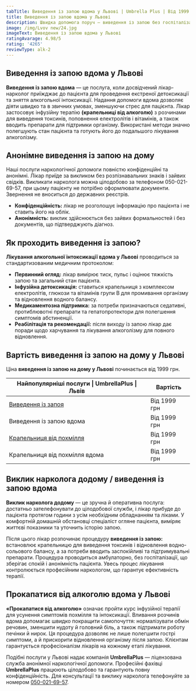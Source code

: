 ```yaml
---
tabTitle: Виведення із запою вдома у Львові | Umbrella Plus | Від 1999 грн
title: Виведення із запою вдома у Львові
description: Швидка допомога поруч — виведення із запою без госпіталізації
image: /img/Lvov new/24.jpg
imageText: Виведення із запою вдома у Львові
ratingAvarage: 4.98/5
rating: '4265'
reviewType: alk-2
---
```


## Виведення із запою вдома у Львові

**Виведення із запою вдома** — це послуга, коли досвідчений лікар-нарколог приїжджає до пацієнта для проведення екстреної детоксикації та зняття алкогольної інтоксикації. Надання допомоги вдома дозволяє діяти швидко та в звичних умовах, зменшуючи стрес для пацієнта. Лікар застосовує інфузійну терапію **(крапельниці від алкоголю)** з розчинами для виведення токсинів, поповнення електролітів і вітамінів, а також вводить препарати для підтримки організму. Використані методи значно полегшують стан пацієнта та готують його до подальшого лікування алкоголізму.

## Анонімне виведення із запою на дому

Наші послуги наркологічної допомоги повністю конфіденційні та анонімні. Лікар приїде за викликом без розпізнавальних знаків і зайвих свідків. Викликати нарколога можна цілодобово за телефоном 050-021-69-57, при цьому пацієнту не потрібно оформлювати документи. Звернення не вноситься до державних реєстрів.

* **Конфіденційність:** лікар не розголошує інформацію про пацієнта і не ставить його на облік.
* **Анонімність:** виклик здійснюється без зайвих формальностей і без документів, що підтверджують діагноз.

## Як проходить виведення із запою?

**Лікування алкогольної інтоксикації вдома у Львові** проводиться за стандартизованим медичним протоколом:

* **Первинний огляд:** лікар вимірює тиск, пульс і оцінює тяжкість запою та загальний стан пацієнта.
* **Інфузійна детоксикація:** ставиться крапельниця з комплексом електролітів, глюкози та вітамінів групи B для промивання організму та відновлення водного балансу.
* **Медикаментозна підтримка:** за потреби призначаються седативні, протиблювотні препарати та гепатопротектори для полегшення симптомів абстиненції.
* **Реабілітація та рекомендації:** після виходу із запою лікар дає поради щодо харчування та лікування алкоголізму для повного відновлення.

## Вартість виведення із запою на дому у Львові

Ціна **виведення із запою на дому у Львові** починається від 1999 грн.

| Найпопулярніші послуги \| UmbrellaPlus \| Львів                                              | Вартість     |
| -------------------------------------------------------------------------------------------- | ------------ |
| [Виведення із запоя](https://umbrella-plus.com.ua/uk/lviv/vivod-iz-zapoia-lvov-ua/)          | Від 1999 грн |
| Виведення із запою вдома                                                                     | Від 1999 грн |
| [Крапельниця від похмілля](https://umbrella-plus.com.ua/uk/lviv/kapelnica_ot_alkogola_lvov/) | Від 1999 грн |
| Крапельниця від похмілля вдома                                                               | Від 1999 грн |

## Виклик нарколога додому / виведення із запою вдома

**Виклик нарколога додому** — це зручна й оперативна послуга: достатньо зателефонувати до цілодобової служби, і лікар прибуде до пацієнта протягом години з усім необхідним обладнанням та ліками. У комфортній домашній обстановці спеціаліст огляне пацієнта, виміряє життєві показники та уточнить історію запою.

Після цього лікар розпочинає процедуру **виведення із запою:** встановлює крапельницю для виведення токсинів і відновлення водно-сольового балансу, а за потреби вводить заспокійливі та підтримувальні препарати. Процедура проводиться амбулаторно, без госпіталізації, що зберігає спокій і анонімність пацієнта. Увесь процес лікування контролюється професійним наркологом, що гарантує ефективність терапії.

## Прокапатися від алкоголю вдома у Львові

**«Прокапатися від алкоголю»** означає пройти курс інфузійної терапії для усунення симптомів похмілля та інтоксикації. Вливання розчинів вдома допомагає швидко покращити самопочуття: нормалізувати обмін речовин, зменшити нудоту й головний біль, а також підтримати роботу печінки й нирок. Ця процедура дозволяє не лише полегшити гострі симптоми, а й прискорити відновлення організму після запою. Клієнтам гарантується професіоналізм лікарів на кожному етапі лікування.

Подібні послуги у Львові надає компанія **UmbrellaPlus** — ліцензована служба анонімної наркологічної допомоги. Професійні фахівці **UmbrellaPlus** працюють цілодобово та гарантують повну конфіденційність. Для консультації та виклику нарколога телефонуйте за номером [050-021-69-57](tel:0500216957).
